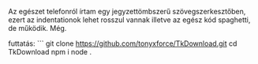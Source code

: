 Az egészet telefonról írtam egy jegyzettömbszerű szövegszerkesztőben, ezert az indentationok lehet rosszul vannak illetve az egész kód spaghetti, de működik.
Még.

futtatás: ```
git clone https://github.com/tonyxforce/TkDownload.git
cd TkDownload
npm i
node .
```
